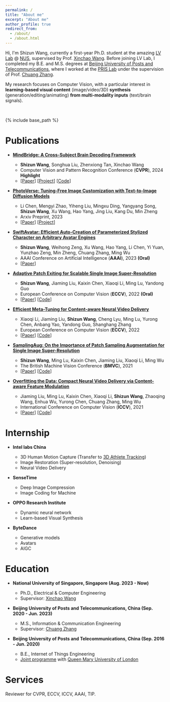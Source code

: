 ```yaml
---
permalink: /
title: "About me"
excerpt: "About me"
author_profile: true
redirect_from: 
  - /about/
  - /about.html
---
```


Hi, I'm Shizun Wang, currently a first-year Ph.D. student at the amazing [LV Lab](http://lv-nus.org/) @ [NUS](https://www.nus.edu.sg/), supervised by Prof. [Xinchao Wang](https://sites.google.com/site/sitexinchaowang/). Before joining LV Lab, I completed my B.E. and M.S. degrees at [Beijing University of Posts and Telecommunications](https://www.bupt.edu.cn/), where I worked at the [PRIS Lab](http://www.pris.net.cn/) under the supervision of Prof. [Chuang Zhang](http://www.pris.net.cn/introduction/teacher/zhangchuang).

My research focuses on Computer Vision, with a particular interest in **learning-based visual content** (image/video/3D) **synthesis** (generation/editing/animating) **from multi-modality inputs** (text/brain signals).



<br/>

{% include base_path %}


Publications
======

* **[MindBridge: A Cross-Subject Brain Decoding Framework](https://arxiv.org/abs/2404.07850)**
	* **Shizun Wang**, Songhua Liu, Zhenxiong Tan, Xinchao Wang
	* Computer Vision and Pattern Recognition Conference (**CVPR**), 2024 **Highlight**
 	* \[[Paper](https://arxiv.org/pdf/2404.07850.pdf)\] \[[Project](https://littlepure2333.github.io/MindBridge/)\] \[[Code](https://github.com/littlepure2333/MindBridge)\]

* **[PhotoVerse: Tuning-Free Image Customization with Text-to-Image Diffusion Models](https://arxiv.org/abs/2309.05793)**
	* Li Chen, Mengyi Zhao, Yiheng Liu, Mingxu Ding, Yangyang Song, **Shizun Wang**, Xu Wang, Hao Yang, Jing Liu, Kang Du, Min Zheng
 	* Arxiv Preprint, 2023
 	* \[[Paper](https://arxiv.org/pdf/2309.05793.pdf)\] \[[Project](https://photoverse2d.github.io/)\]

* **[SwiftAvatar: Efficient Auto-Creation of Parameterized Stylized Character on Arbitrary Avatar Engines](https://arxiv.org/abs/2301.08153)**
	* **Shizun Wang**, Weihong Zeng, Xu Wang, Hao Yang, Li Chen, Yi Yuan, Yunzhao Zeng, Min Zheng, Chuang Zhang, Ming Wu
	* AAAI Conference on Artificial Intelligence (**AAAI**), 2023 **(Oral)**
	* \[[Paper](https://arxiv.org/pdf/2301.08153.pdf)\]


* **[Adaptive Patch Exiting for Scalable Single Image Super-Resolution](https://arxiv.org/abs/2203.11589)**
	* **Shizun Wang**, Jiaming Liu, Kaixin Chen, Xiaoqi Li, Ming Lu, Yandong Guo
	* European Conference on Computer Vision (**ECCV**), 2022 **(Oral)**
	* \[[Paper](https://arxiv.org/pdf/2203.11589.pdf)\]  \[[Code](https://github.com/littlepure2333/APE)\]

* **[Efficient Meta-Tuning for Content-aware Neural Video Delivery](https://arxiv.org/abs/2207.09691)**
	* Xiaoqi Li, Jiaming Liu, **Shizun Wang**, Cheng Lyu, Ming Lu, Yurong Chen, Anbang Yao, Yandong Guo, Shanghang Zhang
	* European Conference on Computer Vision (**ECCV**), 2022
	* \[[Paper](https://arxiv.org/pdf/2207.09691.pdf)\]  \[[Code](https://github.com/Neural-video-delivery/EMT-Pytorch-ECCV2022)\]

* **[SamplingAug: On the Importance of Patch Sampling Augmentation for Single Image Super-Resolution](https://arxiv.org/abs/2111.15185)**
	* **Shizun Wang**, Ming Lu, Kaixin Chen, Jiaming Liu, Xiaoqi Li, Ming Wu
	* The British Machine Vision Conference (**BMVC**), 2021
	* \[[Paper](https://arxiv.org/pdf/2111.15185.pdf)\]  \[[Code](https://github.com/littlepure2333/SamplingAug)\]

* **[Overfitting the Data: Compact Neural Video Delivery via Content-aware Feature Modulation](https://arxiv.org/abs/2108.08202)**
	* Jiaming Liu, Ming Lu, Kaixin Chen, Xiaoqi Li, **Shizun Wang**, Zhaoqing Wang, Enhua Wu, Yurong Chen, Chuang Zhang, Ming Wu
	* International Conference on Computer Vision (**ICCV**), 2021
	* \[[Paper](https://openaccess.thecvf.com/content/ICCV2021/papers/Liu_Overfitting_the_Data_Compact_Neural_Video_Delivery_via_Content-Aware_Feature_ICCV_2021_paper.pdf)\]  \[[Code](https://github.com/Neural-video-delivery/CaFM-Pytorch-ICCV2021)\]


Internship
======
* **Intel labs China**
	* 3D Human Motion Capture (Transfer to [3D Athlete Tracking](https://www.intel.cn/content/www/cn/zh/sports/olympic-games/3dat.html))
	* Image Restoration (Super-resolution, Denoising)
	* Neural Video Delivery

* **SenseTime**
	* Deep Image Compression
	* Image Coding for Machine

* **OPPO Research Institute**
	* Dynamic neural network
	* Learn-based Visual Synthesis

* **ByteDance**
	* Generative models
	* Avatars
	* AIGC


Education
======
* **National University of Singapore, Singapore (Aug. 2023 - Now)**
	* Ph.D., Electrical & Computer Engineering    
	* Supervisor: [Xinchao Wang](https://sites.google.com/site/sitexinchaowang/)

* **Beijing University of Posts and Telecommunications, China (Sep. 2020 - Jun. 2023)**
	* M.S., Information & Communication Engineering
	* Supervisor: [Chuang Zhang](http://www.pris.net.cn/introduction/teacher/zhangchuang)
* **Beijing University of Posts and Telecommunications, China (Sep. 2016 - Jun. 2020)**
	* B.E., Internet of Things Engineering
	* [Joint programme](https://www.qmul.ac.uk/global/partnerships/jointprogrammes/bupt/) with [Queen Mary University of London](https://www.qmul.ac.uk/)


Services
======
Reviewer for CVPR, ECCV, ICCV, AAAI, TIP.
